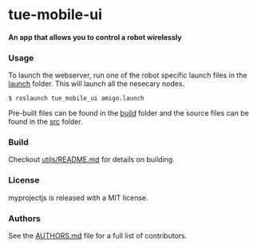 tue-mobile-ui
=============

#### An app that allows you to control a robot wirelessly

### Usage
To launch the webserver, run one of the robot specific launch files in the [launch](launch) folder. This will launch all the nesecary nodes.
```
$ roslaunch tue_mobile_ui amigo.launch
```

Pre-built files can be found in the [build](build) folder and the source files can be found in the [src](src) folder.

### Build
Checkout [utils/README.md](utils/README.md) for details on building.

### License
myprojectjs is released with a MIT license.

### Authors
See the [AUTHORS.md](AUTHORS) file for a full list of contributors.
